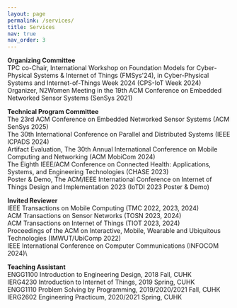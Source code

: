 ```yaml
---
layout: page
permalink: /services/
title: Services
nav: true
nav_order: 3
---
```


**Organizing Committee**\
TPC co-Chair, International Workshop on Foundation Models for Cyber-Physical Systems & Internet of Things (FMSys'24), in Cyber-Physical Systems and Internet-of-Things Week 2024 (CPS-IoT Week 2024)\
Organizer, N2Women Meeting in the 19th ACM Conference on Embedded Networked Sensor Systems (SenSys 2021)

**Technical Program Committee**\
The 23rd ACM Conference on Embedded Networked Sensor Systems (ACM SenSys 2025)\
The 30th International Conference on Parallel and Distributed Systems (IEEE ICPADS 2024)\
Artifact Evaluation, The 30th Annual International Conference on Mobile Computing and Networking (ACM MobiCom 2024)\
The Eighth IEEE/ACM Conference on Connected Health: Applications, Systems, and Engineering Technologies (CHASE 2023)\
Poster & Demo, The ACM/IEEE International Conference on Internet of Things Design and Implementation 2023 (IoTDI 2023 Poster & Demo)

**Invited Reviewer**\
IEEE Transactions on Mobile Computing (TMC 2022, 2023, 2024)\
ACM Transactions on Sensor Networks (TOSN 2023, 2024)\
ACM Transactions on Internet of Things (TIOT 2023, 2024)\
Proceedings of the ACM on Interactive, Mobile, Wearable and Ubiquitous Technologies (IMWUT/UbiComp 2022)\
IEEE International Conference on Computer Communications (INFOCOM 2024)\
<!-- SCIENCE CHINA Information Sciences (SCIS 2023)\
IEEE Network Magazine 2023\
ACM Transactions on Computing for Healthcare (HEALTH 2023)\
IEEE Transactions on Computers 2024\
The First Workshop on DL-Hardware Co-Design for AI Acceleration in the 37th AAAI Conference on Artificial Intelligence (DCAA 2023) -->

**Teaching Assistant**\
ENGG1100 Introduction to Engineering Design, 2018 Fall, CUHK\
IERG4230 Introduction to Internet of Things, 2019 Spring, CUHK\
ENGG1110 Problem Solving by Programming, 2019/2020/2021 Fall, CUHK\
IERG2602 Engineering Practicum, 2020/2021 Spring, CUHK